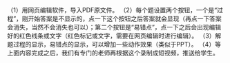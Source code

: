 （1）用网页编辑软件，导入PDF原文件。
（2）每个题设置两个按钮，一个是“过程”，刚开始答案是不显示的，点一下这个按钮之后答案就会显现（再点一下答案会消失，当然不会消失也可以）；第二个按钮是“易错点”，点一下之后会出现编辑好的红色线条或文字（红色标记或文字，需要在网页编辑时进行编辑）。
（3）解题过程的显示，易错点的显示，可以增加一些动作效果（类似于PPT）。
（4）等上面内容完成之后，我们有专门的老师再根据这个录制成短视频，推送给学生。